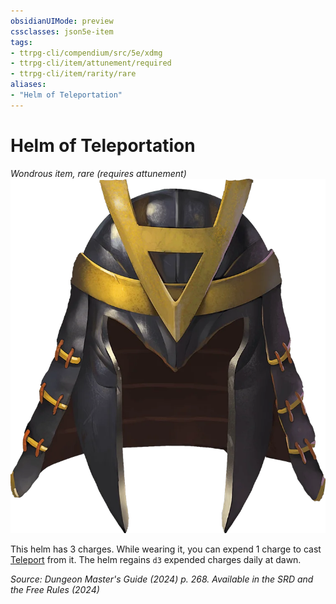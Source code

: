 ```yaml
---
obsidianUIMode: preview
cssclasses: json5e-item
tags:
- ttrpg-cli/compendium/src/5e/xdmg
- ttrpg-cli/item/attunement/required
- ttrpg-cli/item/rarity/rare
aliases: 
- "Helm of Teleportation"
---
```

# Helm of Teleportation
*Wondrous item, rare (requires attunement)*  
![](Інструменти%20ДМ/CLI/items/img/helm-of-teleportation.webp#right)


This helm has 3 charges. While wearing it, you can expend 1 charge to cast [Teleport](Інструменти%20ДМ/CLI/spells/teleport-xphb.md) from it. The helm regains `d3` expended charges daily at dawn.

*Source: Dungeon Master's Guide (2024) p. 268. Available in the <span title='Systems Reference Document (5.2)'>SRD</span> and the Free Rules (2024)*